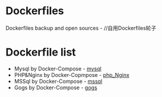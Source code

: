 # Dockerfiles
Dockerfiles backup and open sources - //自用Dockerfiles轮子

# Dockerfile list
- Mysql by Docker-Compose - [mysql](./mysql)
- PHP&Nginx by Docker-Copmpose - [php_Nginx](./php_Nginx)
- MSSql by Docker-Compose - [mssql](./mssql)
- Gogs by Docker-Compose - [gogs](./gogs)